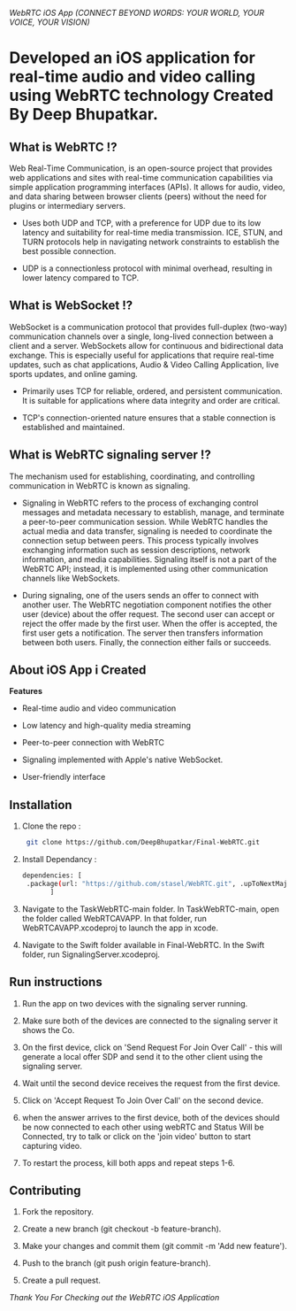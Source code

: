  *WebRTC iOS App (CONNECT BEYOND WORDS: YOUR WORLD, YOUR VOICE, YOUR VISION)*

# Developed an iOS application for real-time audio and video calling using WebRTC technology Created By Deep Bhupatkar. 


## What is WebRTC !?

Web Real-Time Communication, is an open-source project that provides web applications and sites with real-time communication capabilities via simple application programming interfaces (APIs). It allows for audio, video, and data sharing between browser clients (peers) without the need for plugins or intermediary servers.

- Uses both UDP and TCP, with a preference for UDP due to its low latency and suitability for real-time media transmission. ICE, STUN, and TURN protocols help in 
  navigating network constraints to establish the best possible connection.
  
- UDP is a connectionless protocol with minimal overhead, resulting in lower latency compared to TCP.


## What is WebSocket !?

WebSocket is a communication protocol that provides full-duplex (two-way) communication channels over a single, long-lived connection between a client and a server. WebSockets allow for continuous and bidirectional data exchange. This is especially useful for applications that require real-time updates, such as chat applications, Audio & Video Calling Application, live sports updates, and online gaming.

- Primarily uses TCP for reliable, ordered, and persistent communication. It is suitable for applications where data integrity and order are critical.

- TCP's connection-oriented nature ensures that a stable connection is established and maintained.

## What is WebRTC signaling server !? 

The mechanism used for establishing, coordinating, and controlling communication in WebRTC is known as signaling.

- Signaling in WebRTC refers to the process of exchanging control messages and metadata necessary to establish, manage, and terminate a peer-to-peer communication 
  session. While WebRTC handles the actual media and data transfer, signaling is needed to coordinate the connection setup between peers. This process typically 
  involves exchanging information such as session descriptions, network information, and media capabilities. Signaling itself is not a part of the WebRTC API; instead, 
  it is implemented using other communication channels like WebSockets.

- During signaling, one of the users sends an offer to connect with another user. The WebRTC negotiation component notifies the other user (device) about the offer 
  request. The second user can accept or reject the offer made by the first user. When the offer is accepted, the first user gets a notification. The server then 
  transfers information between both users. Finally, the connection either fails or succeeds.
  

## About iOS App i Created 

**Features**

- Real-time audio and video communication
  
- Low latency and high-quality media streaming
  
- Peer-to-peer connection with WebRTC
  
- Signaling implemented with Apple's native WebSocket.
  
- User-friendly interface

## Installation 

1. Clone the repo :
   
   ```bash
    git clone https://github.com/DeepBhupatkar/Final-WebRTC.git
   ```
2. Install Dependancy :
   
   ```bash
   dependencies: [
    .package(url: "https://github.com/stasel/WebRTC.git", .upToNextMajor("126.0.0"))
          ]
    ```
3. Navigate to the TaskWebRTC-main folder. In TaskWebRTC-main, open the folder called WebRTCAVAPP. In that folder, run WebRTCAVAPP.xcodeproj to launch the app in xcode.

4. Navigate to the Swift folder available in Final-WebRTC. In the Swift folder, run SignalingServer.xcodeproj.
   
  ## Run instructions
  
  1. Run the app on two devices with the signaling server running.

  2. Make sure both of the devices are connected to the signaling server it shows the Co.
  
  3. On the first device, click on 'Send Request For Join Over Call' - this will generate a local offer SDP and send it to the other client using the signaling server.
  
  4. Wait until the second device receives the request from the first device.
 
  5. Click on 'Accept Request To Join Over Call' on the second device.
 
  6. when the answer arrives to the first device, both of the devices should be now connected to each other using webRTC and Status Will be Connected, try to talk or 
    click on the 'join video' button to start capturing video.
 
  7. To restart the process, kill both apps and repeat steps 1-6.

   
## Contributing

1. Fork the repository.

2. Create a new branch (git checkout -b feature-branch).

3. Make your changes and commit them (git commit -m 'Add new feature').

4. Push to the branch (git push origin feature-branch).

5. Create a pull request.

*Thank You For Checking out the WebRTC iOS Application*
